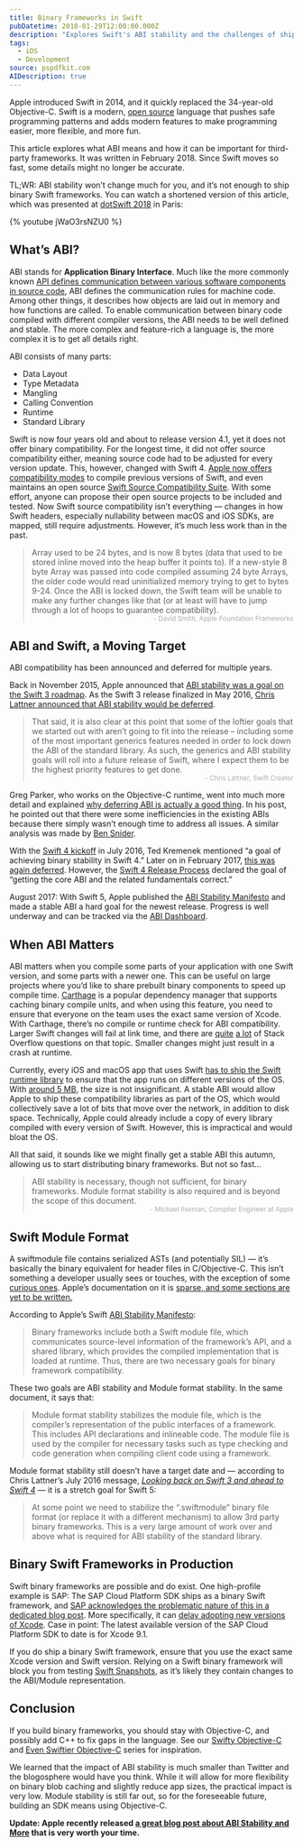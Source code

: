 ```yaml
---
title: Binary Frameworks in Swift
pubDatetime: 2018-01-29T12:00:00.000Z
description: "Explores Swift's ABI stability and the challenges of shipping binary frameworks before Swift 5."
tags:
  - iOS
  - Development
source: pspdfkit.com
AIDescription: true
---
```


Apple introduced Swift in 2014, and it quickly replaced the 34-year-old Objective-C. Swift is a modern, [open source](https://developer.apple.com/swift/blog/?id=34) language that pushes safe programming patterns and adds modern features to make programming easier, more flexible, and more fun.

This article explores what ABI means and how it can be important for third-party frameworks. It was written in February 2018. Since Swift moves so fast, some details might no longer be accurate.

TL;WR: ABI stability won’t change much for you, and it’s not enough to ship binary Swift frameworks. You can watch a shortened version of this article, which was presented at [dotSwift 2018](https://www.dotswift.io/) in Paris:

{% youtube jWaO3rsNZU0 %}

## What’s ABI?

ABI stands for **Application Binary Interface**. Much like the more commonly known [API defines communication between various software components in source code](https://pspdfkit.com/api/ios/), ABI defines the communication rules for machine code. Among other things, it describes how objects are laid out in memory and how functions are called. To enable communication between binary code compiled with different compiler versions, the ABI needs to be well defined and stable. The more complex and feature-rich a language is, the more complex it is to get all details right.

ABI consists of many parts:

- Data Layout
- Type Metadata
- Mangling
- Calling Convention
- Runtime
- Standard Library

Swift is now four years old and about to release version 4.1, yet it does not offer binary compatibility. For the longest time, it did not offer source compatibility either, meaning source code had to be adjusted for every version update. This, however, changed with Swift 4. [Apple now offers compatibility modes](https://swift.org/source-compatibility/) to compile previous versions of Swift, and even maintains an open source [Swift Source Compatibility Suite](https://github.com/apple/swift-source-compat-suite). With some effort, anyone can propose their open source projects to be included and tested. Now Swift source compatibility isn’t everything — changes in how Swift headers, especially nullability between macOS and iOS SDKs, are mapped, still require adjustments. However, it’s much less work than in the past.

> Array used to be 24 bytes, and is now 8 bytes (data that used to be stored inline moved into the heap buffer it points to). If a new-style 8 byte Array was passed into code compiled assuming 24 byte Arrays, the older code would read uninitialized memory trying to get to bytes 9-24. Once the ABI is locked down, the Swift team will be unable to make any further changes like that (or at least will have to jump through a lot of hoops to guarantee compatibility).<br><small style="display:block;text-align:right;opacity:0.5;">- David Smith, Apple Foundation Frameworks</small>

## ABI and Swift, a Moving Target

ABI compatibility has been announced and deferred for multiple years.

Back in November 2015, Apple announced that [ABI stability was a goal on the Swift 3 roadmap](https://github.com/apple/swift-evolution/commit/5ce3a4275bcb359d841bbf4745ca16b66638bfcc). As the Swift 3 release finalized in May 2016, [Chris Lattner announced that ABI stability would be deferred](http://thread.gmane.org/gmane.comp.lang.swift.evolution/17276).

> That said, it is also clear at this point that some of the loftier goals that we started out with aren’t going to fit into the release – including some of the most important generics features needed in order to lock down the ABI of the standard library. As such, the generics and ABI stability goals will roll into a future release of Swift, where I expect them to be the highest priority features to get done.<br><small style="display:block;text-align:right;opacity:0.5;">- Chris Lattner, Swift Creator</small>

Greg Parker, who works on the Objective-C runtime, went into much more detail and explained [why deferring ABI is actually a good thing](https://lists.swift.org/pipermail/swift-evolution/Week-of-Mon-20160516/017875.html). In his post, he pointed out that there were some inefficiencies in the existing ABIs because there simply wasn’t enough time to address all issues. A similar analysis was made by [Ben Snider].

With the [Swift 4 kickoff](https://lists.swift.org/pipermail/swift-evolution-announce/2016-July/000235.html) in July 2016, Ted Kremenek mentioned “a goal of achieving binary stability in Swift 4.” Later on in February 2017, [this was again deferred](https://lists.swift.org/pipermail/swift-evolution/Week-of-Mon-20170213/032116.html). However, the [Swift 4 Release Process][] declared the goal of “getting the core ABI and the related fundamentals correct.”

August 2017: With Swift 5, Apple published the [ABI Stability Manifesto][] and made a stable ABI a hard goal for the newest release. Progress is well underway and can be tracked via the [ABI Dashboard][].

## When ABI Matters

ABI matters when you compile some parts of your application with one Swift version, and some parts with a newer one. This can be useful on large projects where you’d like to share prebuilt binary components to speed up compile time. [Carthage] is a popular dependency manager that supports caching binary compile units, and when using this feature, you need to ensure that everyone on the team uses the exact same version of Xcode. With Carthage, there’s no compile or runtime check for ABI compatibility. Larger Swift changes will fail at link time, and there are [quite](https://stackoverflow.com/questions/46198148/module-compiled-with-swift-3-1-cannot-be-imported-in-swift-4-0) [a lot](https://stackoverflow.com/questions/46216663/module-compiled-with-swift-4-0-cannot-be-imported-in-swift-3-1-for-framework-bin) of Stack Overflow questions on that topic. Smaller changes might just result in a crash at runtime.

Currently, every iOS and macOS app that uses Swift [has to ship the Swift runtime library](https://developer.apple.com/swift/blog/?id=2) to ensure that the app runs on different versions of the OS. With [around 5 MB](https://medium.com/@sandofsky/why-big-apps-arent-moving-to-swift-yet-f8e9a89ef661), the size is not insignificant. A stable ABI would allow Apple to ship these compatibility libraries as part of the OS, which would collectively save a lot of bits that move over the network, in addition to disk space. Technically, Apple could already include a copy of every library compiled with every version of Swift. However, this is impractical and would bloat the OS.

All that said, it sounds like we might finally get a stable ABI this autumn, allowing us to start distributing binary frameworks. But not so fast...

> ABI stability is necessary, though not sufficient, for binary frameworks. Module format stability is also required and is beyond the scope of this document.<br><small style="display:block;text-align:right;opacity:0.5;">- Michael Ilseman, ‎Compiler Engineer at Apple</small>

## Swift Module Format

A swiftmodule file contains serialized ASTs (and potentially SIL) — it’s basically the binary equivalent for header files in C/Objective-C. This isn’t something a developer usually sees or touches, with the exception of some [curious ones][]. Apple’s documentation on it is [sparse, and some sections are yet to be written.](https://github.com/apple/swift/blob/master/docs/Serialization.rst)

According to Apple’s Swift [ABI Stability Manifesto][]:

> Binary frameworks include both a Swift module file, which communicates source-level information of the framework’s API, and a shared library, which provides the compiled implementation that is loaded at runtime. Thus, there are two necessary goals for binary framework compatibility.

These two goals are ABI stability and Module format stability. In the same document, it says that:

> Module format stability stabilizes the module file, which is the compiler’s representation of the public interfaces of a framework. This includes API declarations and inlineable code. The module file is used by the compiler for necessary tasks such as type checking and code generation when compiling client code using a framework.

Module format stability still doesn’t have a target date and — according to Chris Lattner’s July 2016 message, [_Looking back on Swift 3 and ahead to Swift 4_](https://lists.swift.org/pipermail/swift-evolution/Week-of-Mon-20160725/025676.html) — it is a stretch goal for Swift 5:

> At some point we need to stabilize the “.swiftmodule” binary file format (or replace it with a different mechanism) to allow 3rd party binary frameworks. This is a very large amount of work over and above what is required for ABI stability of the standard library.

## Binary Swift Frameworks in Production

Swift binary frameworks are possible and do exist. One high-profile example is SAP: The SAP Cloud Platform SDK ships as a binary Swift framework, and [SAP acknowledges the problematic nature of this in a dedicated blog post](https://blogs.sap.com/2017/07/10/understanding-sap-cp-sdk-for-ios-versions-and-xcode-compatibility/). More specifically, it can [delay adopting new versions of Xcode](https://answers.sap.com/questions/263584/compatibility-issues-of-sap-fiori-for-ios-framewor.html). Case in point: The latest available version of the SAP Cloud Platform SDK to date is for Xcode 9.1.

If you do ship a binary Swift framework, ensure that you use the exact same Xcode version and Swift version. Relying on a Swift binary framework will block you from testing [Swift Snapshots](https://swift.org/download/), as it’s likely they contain changes to the ABI/Module representation.

## Conclusion

If you build binary frameworks, you should stay with Objective-C, and possibly add C++ to fix gaps in the language. See our [Swifty Objective-C](https://pspdfkit.com/blog/2016/swifty-objective-c/) and [Even Swiftier Objective-C](https://pspdfkit.com/blog/2017/even-swiftier-objective-c/) series for inspiration.

We learned that the impact of ABI stability is much smaller than Twitter and the blogosphere would have you think. While it will allow for more flexibility on binary blob caching and slightly reduce app sizes, the practical impact is very low. Module stability is still far out, so for the foreseeable future, building an SDK means using Objective-C.

**Update: Apple recently released [a great blog post about ABI Stability and More](https://swift.org/blog/abi-stability-and-more/) that is very worth your time.**

[Ben Snider]: http://www.bensnider.com/abi-compatibility-whoopdty-do-what-does-it-all-mean.html
[ABI Stability Manifesto]: https://github.com/apple/swift/blob/master/docs/ABIStabilityManifesto.md
[Swift 4 Release Process]: https://swift.org/blog/swift-4-0-release-process/
[Deferring ABI Stability from Swift 4]: https://lists.swift.org/pipermail/swift-evolution/Week-of-Mon-20170213/032116.html
[ABI Dashboard]: https://swift.org/abi-stability/
[Carthage]: https://github.com/Carthage/Carthage
[curious ones]: https://pewpewthespells.com/blog/swiftdoc_and_swiftmodule_file_format_(beta_1).html
